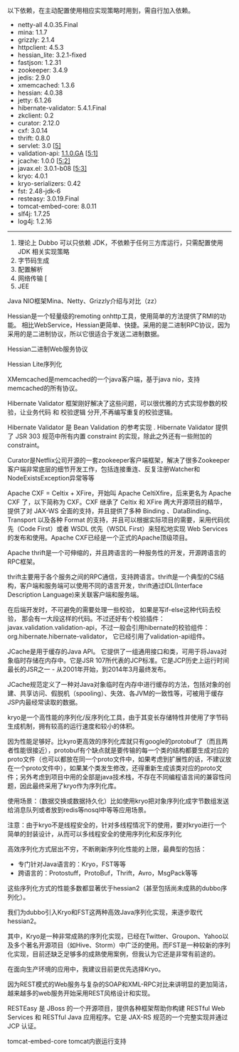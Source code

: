 
以下依赖，在主动配置使用相应实现策略时用到，需自行加入依赖。

- netty-all 4.0.35.Final
- mina: 1.1.7
- grizzly: 2.1.4
- httpclient: 4.5.3
- hessian_lite: 3.2.1-fixed
- fastjson: 1.2.31
- zookeeper: 3.4.9
- jedis: 2.9.0
- xmemcached: 1.3.6
- hessian: 4.0.38
- jetty: 6.1.26
- hibernate-validator: 5.4.1.Final
- zkclient: 0.2
- curator: 2.12.0
- cxf: 3.0.14
- thrift: 0.8.0
- servlet: 3.0 [[5\]](http://dubbo.apache.org/zh-cn/docs/user/dependencies.html#fn5)
- validation-api: [1.1.0.GA](http://1.1.0.ga/) [[5:1\]](http://dubbo.apache.org/zh-cn/docs/user/dependencies.html#fn5)
- jcache: 1.0.0 [[5:2\]](http://dubbo.apache.org/zh-cn/docs/user/dependencies.html#fn5)
- javax.el: 3.0.1-b08 [[5:3\]](http://dubbo.apache.org/zh-cn/docs/user/dependencies.html#fn5)
- kryo: 4.0.1
- kryo-serializers: 0.42
- fst: 2.48-jdk-6
- resteasy: 3.0.19.Final
- tomcat-embed-core: 8.0.11
- slf4j: 1.7.25
- log4j: 1.2.16

------

1. 理论上 Dubbo 可以只依赖 JDK，不依赖于任何三方库运行，只需配置使用 JDK 相关实现策略 
2. 字节码生成
3. 配置解析 
4. 网络传输 [
5. JEE









Java NIO框架Mina、Netty、Grizzly介绍与对比（zz）

Hessian是一个轻量级的remoting onhttp工具，使用简单的方法提供了RMI的功能。 相比WebService，Hessian更简单、快捷。采用的是二进制RPC协议，因为采用的是二进制协议，所以它很适合于发送二进制数据。

Hessian二进制Web服务协议

Hessian Lite序列化

XMemcached是memcached的一个java客户端，基于java nio，支持memcached的所有协议。

Hibernate Validator 框架刚好解决了这些问题，可以很优雅的方式实现参数的校验，让业务代码 和 校验逻辑 分开,不再编写重复的校验逻辑。

Hibernate Validator 是 Bean Validation 的参考实现 . Hibernate Validator 提供了 JSR 303 规范中所有内置 constraint 的实现，除此之外还有一些附加的 constraint。



Curator是Netflix公司开源的一套zookeeper客户端框架，解决了很多Zookeeper客户端非常底层的细节开发工作，包括连接重连、反复注册Watcher和NodeExistsException异常等等



Apache CXF = Celtix + XFire，开始叫 Apache CeltiXfire，后来更名为 Apache CXF 了，以下简称为 CXF。CXF 继承了 Celtix 和 XFire 两大开源项目的精华，提供了对 JAX-WS 全面的支持，并且提供了多种 Binding 、DataBinding、Transport 以及各种 Format 的支持，并且可以根据实际项目的需要，采用代码优先（Code First）或者 WSDL 优先（WSDL First）来轻松地实现 Web Services 的发布和使用。Apache CXF已经是一个正式的Apache顶级项目。





Apache thrift是一个可伸缩的，并且跨语言的一种服务性的开发，开源跨语言的RPC框架。



thrift主要用于各个服务之间的RPC通信，支持跨语言。thrift是一个典型的CS结构，客户端和服务端可以使用不同的语言开发，thrift通过IDL(Interface Description Language)来关联客户端和服务端。



在后端开发时，不可避免的需要处理一些校验， 如果是写if-else这种代码去校验， 那会有一大段这样的代码。不过还好有个校验插件：javax.validation.validation-api，不过一般会引用hibernate的校验组件：org.hibernate.hibernate-validator， 它已经引用了validation-api组件。



JCache是用于缓存的Java API。 它提供了一组通用接口和类，可用于将Java对象临时存储在内存中。它是JSR 107所代表的JCP标准。它是JCP历史上运行时间最长的JSR之一 - 从2001年开始，到2014年3月最终发布。

JCache规范定义了一种对Java对象临时在内存中进行缓存的方法，包括对象的创建、共享访问、假脱机（spooling）、失效、各JVM的一致性等，可被用于缓存JSP内最经常读取的数据。



kryo是一个高性能的序列化/反序列化工具，由于其变长存储特性并使用了字节码生成机制，拥有较高的运行速度和较小的体积。



因为性能足够好。比kyro更高效的序列化库就只有google的protobuf了（而且两者性能很接近），protobuf有个缺点就是要传输的每一个类的结构都要生成对应的proto文件（也可以都放在同一个proto文件中，如果考虑到扩展性的话，不建议放在一个proto文件中），如果某个类发生修改，还得重新生成该类对应的proto文件；另外考虑到项目中用的全部是java技术栈，不存在不同编程语言间的兼容性问题，因此最终采用了kryo作为序列化库。

使用场景：（数据交换或数据持久化）比如使用kryo把对象序列化成字节数组发送给消息队列或者放到redis等nosql中等等应用场景。

注意：由于kryo不是线程安全的，针对多线程情况下的使用，要对kryo进行一个简单的封装设计，从而可以多线程安全的使用序列化和反序列化



高效序列化方式层出不穷，不断刷新序列化性能的上限，最典型的包括：

- 专门针对Java语言的：Kryo，FST等等
- 跨语言的：Protostuff，ProtoBuf，Thrift，Avro，MsgPack等等

这些序列化方式的性能多数都显著优于hessian2（甚至包括尚未成熟的dubbo序列化）。



我们为dubbo引入Kryo和FST这两种高效Java序列化实现，来逐步取代hessian2。

其中，Kryo是一种非常成熟的序列化实现，已经在Twitter、Groupon、Yahoo以及多个著名开源项目（如Hive、Storm）中广泛的使用。而FST是一种较新的序列化实现，目前还缺乏足够多的成熟使用案例，但我认为它还是非常有前途的。

在面向生产环境的应用中，我建议目前更优先选择Kryo。



因为REST模式的Web服务与复杂的SOAP和XML-RPC对比来讲明显的更加简洁，越来越多的web服务开始采用REST风格设计和实现。

RESTEasy 是 JBoss 的一个开源项目，提供各种框架帮助你构建 RESTful Web Services 和 RESTful Java 应用程序。它是 JAX-RS 规范的一个完整实现并通过 JCP 认证。   





tomcat-embed-core  tomcat内嵌运行支持